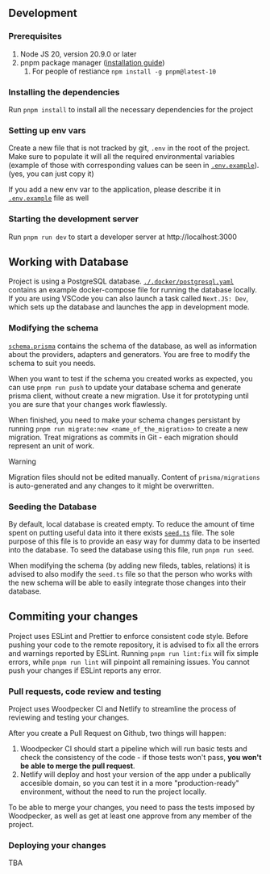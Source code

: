 ## Development

### Prerequisites
1. Node JS 20, version 20.9.0 or later
2. pnpm package manager ([installation guide](https://pnpm.io/installation))
   1. For people of restiance `npm install -g pnpm@latest-10`

### Installing the dependencies
Run `pnpm install` to install all the necessary dependencies for the project

### Setting up env vars
Create a new file that is not tracked by git, `.env` in the root of the project. Make sure to populate it will all the required environmental variables (example of those with corresponding values can be seen in [`.env.example`](./.env.example)). (yes, you can just copy it)

If you add a new env var to the application, please describe it in [`.env.example`](./.env.example) file as well

### Starting the development server
Run `pnpm run dev` to start a developer server at http://localhost:3000

## Working with Database

Project is using a PostgreSQL database. [`./.docker/postgresql.yaml`](./.docker/postgresql.yaml) contains an example docker-compose file for running the database locally. If you are using VSCode you can also launch a task called `Next.JS: Dev`, which sets up the database and launches the app in development mode.

### Modifying the schema

[`schema.prisma`](./prisma/schema.prisma) contains the schema of the database, as well as information about the providers, adapters and generators. You are free to modify the schema to suit you needs.

When you want to test if the schema you created works as expected, you can use `pnpm run push` to update your database schema and generate prisma client, without create a new migration. Use it for prototyping until you are sure that your changes work flawlessly.

When finished, you need to make your schema changes persistant by running `pnpm run migrate:new <name_of_the_migration>` to create a new migration. Treat migrations as commits in Git - each migration should represent an unit of work.

> [!WARNING]
> Migration files should not be edited manually. Content of `prisma/migrations` is auto-generated and any changes to it might be overwritten.

### Seeding the Database

By default, local database is created empty. To reduce the amount of time spent on putting useful data into it there exists [`seed.ts`](./prisma/seed.ts) file. The sole purpose of this file is to provide an easy way for dummy data to be inserted into the database. To seed the database using this file, run `pnpm run seed`.

When modifying the schema (by adding new fileds, tables, relations) it is advised to also modify the `seed.ts` file so that the person who works with the new schema will be able to easily integrate those changes into their database.

## Commiting your changes

Project uses ESLint and Prettier to enforce consistent code style. Before pushing your code to the remote repository, it is advised to fix all the errors and warnings reported by ESLint. Running `pnpm run lint:fix` will fix simple errors, while `pnpm run lint` will pinpoint all remaining issues. You cannot push your changes if ESLint reports any error.

### Pull requests, code review and testing

Project uses Woodpecker CI and Netlify to streamline the process of reviewing and testing your changes.

After you create a Pull Request on Github, two things will happen:
1. Woodpecker CI should start a pipeline which will run basic tests and check the consistency of the code - if those tests won't pass, **you won't be able to merge the pull request**.
2. Netlify will deploy and host your version of the app under a publically accesible domain, so you can test it in a more "production-ready" environment, without the need to run the project locally.

To be able to merge your changes, you need to pass the tests imposed by Woodpecker, as well as get at least one approve from any member of the project.

### Deploying your changes
TBA